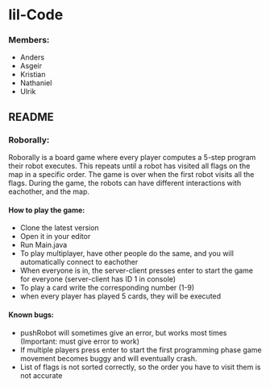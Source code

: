 # lil-Code

### Members:
* Anders
* Asgeir
* Kristian
* Nathaniel
* Ulrik

## README

### Roborally:
Roborally is a board game where every player computes a 5-step program their robot executes.
This repeats until a robot has visited all flags on the map in a specific order. 
The game is over when the first robot visits all the flags. During the game, the robots can have different interactions with eachother, and the map.


#### How to play the game:
* Clone the latest version 
* Open it in your editor
* Run Main.java
* To play multiplayer, have other people do the same, and you will automatically connect to eachother
* When everyone is in, the server-client presses enter to start the game for everyone (server-client has ID 1 in console)
* To play a card write the corresponding number (1-9)
* when every player has played 5 cards, they will be executed

#### Known bugs:
* pushRobot will sometimes give an error, but works most times (Important: must give error to work)
* If multiple players press enter to start the first programming phase game movement becomes buggy and will eventually crash.
* List of flags is not sorted correctly, so the order you have to visit them is not accurate
